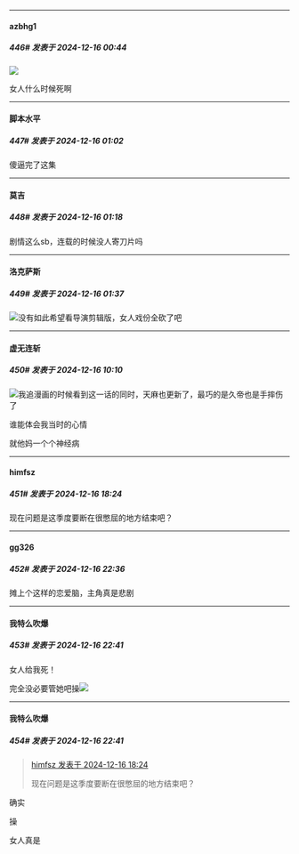 ﻿
*****

####  azbhg1  
##### 446#       发表于 2024-12-16 00:44

<img src="https://p.sda1.dev/20/a68bf350fa46d920638a1f946d08fe9e/75b99cee4b9262c370f73b58b42ccca1.png" referrerpolicy="no-referrer">

女人什么时候死啊


*****

####  脚本水平  
##### 447#       发表于 2024-12-16 01:02

傻逼完了这集


*****

####  莫吉  
##### 448#       发表于 2024-12-16 01:18

剧情这么sb，连载的时候没人寄刀片吗


*****

####  洛克萨斯  
##### 449#       发表于 2024-12-16 01:37

<img src="https://static.saraba1st.com/image/smiley/face2017/254.png" referrerpolicy="no-referrer">没有如此希望看导演剪辑版，女人戏份全砍了吧


*****

####  虚无连斩  
##### 450#       发表于 2024-12-16 10:10

<img src="https://static.saraba1st.com/image/smiley/face2017/067.png" referrerpolicy="no-referrer">我追漫画的时候看到这一话的同时，天麻也更新了，最巧的是久帝也是手摔伤了

谁能体会我当时的心情

就他妈一个个神经病


*****

####  himfsz  
##### 451#       发表于 2024-12-16 18:24

现在问题是这季度要断在很憋屈的地方结束吧？


*****

####  gg326  
##### 452#       发表于 2024-12-16 22:36

摊上个这样的恋爱脑，主角真是悲剧

*****

####  我特么吹爆  
##### 453#       发表于 2024-12-16 22:41

女人给我死！

完全没必要管她吧操<img src="https://static.saraba1st.com/image/smiley/face2017/186.png" referrerpolicy="no-referrer">

*****

####  我特么吹爆  
##### 454#       发表于 2024-12-16 22:41

<blockquote><a href="httphttps://bbs.saraba1st.com/2b/forum.php?mod=redirect&amp;goto=findpost&amp;pid=66940261&amp;ptid=2044818" target="_blank">himfsz 发表于 2024-12-16 18:24</a>

现在问题是这季度要断在很憋屈的地方结束吧？</blockquote>
确实

操

女人真是

